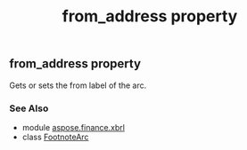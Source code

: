 ﻿---
title: from_address property
second_title: Aspose.Finance for Python via .NET API References
description: 
type: docs
weight: 70
url: /python-net/aspose.finance.xbrl/footnotearc/from_address/
is_root: false
---

## from_address property


Gets or sets the from label of the arc.

### See Also
* module [aspose.finance.xbrl](../../)
* class [FootnoteArc](/finance/python-net/aspose.finance.xbrl/footnotearc)
